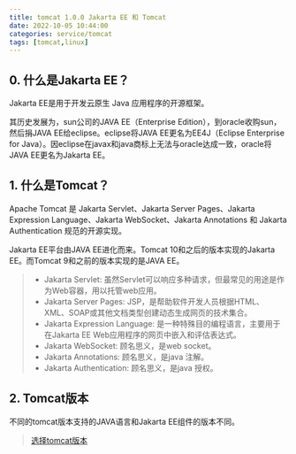 ```yaml
---
title: tomcat 1.0.0 Jakarta EE 和 Tomcat
date: 2022-10-05 10:44:00
categories: service/tomcat
tags: [tomcat,linux]
---
```


## 0. 什么是Jakarta EE？
Jakarta EE是用于开发云原生 Java 应用程序的开源框架。

其历史发展为，sun公司的JAVA EE（Enterprise Edition），到oracle收购sun，然后捐JAVA EE给eclipse。eclipse将JAVA EE更名为EE4J（Eclipse Enterprise for Java）。因eclipse在javax和java商标上无法与oracle达成一致，oracle将JAVA EE更名为Jakarta EE。

## 1. 什么是Tomcat？
Apache Tomcat 是 Jakarta Servlet、Jakarta Server Pages、Jakarta Expression Language、Jakarta WebSocket、Jakarta Annotations 和 Jakarta Authentication 规范的开源实现。

Jakarta EE平台由JAVA EE进化而来。Tomcat 10和之后的版本实现的Jakarta EE。而Tomcat 9和之前的版本实现的是JAVA EE。

> - Jakarta Servlet: 虽然Servlet可以响应多种请求，但最常见的用途是作为Web容器，用以托管web应用。
> - Jakarta Server Pages: JSP，是帮助软件开发人员根据HTML、XML、SOAP或其他文档类型创建动态生成网页的技术集合。
> - Jakarta Expression Language: 是一种特殊目的编程语言，主要用于在Jakarta EE Web应用程序的网页中嵌入和评估表达式。
> - Jakarta WebSocket: 顾名思义，是web socket。
> - Jakarta Annotations: 顾名思义，是java 注解。
> - Jakarta Authentication: 顾名思义，是java 授权。


## 2. Tomcat版本
不同的tomcat版本支持的JAVA语言和Jakarta EE组件的版本不同。

> [选择tomcat版本](https://tomcat.apache.org/whichversion.html)
